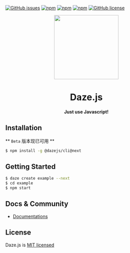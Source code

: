 
[![GitHub issues](https://img.shields.io/github/issues/dazejs/daze.svg)](https://github.com/dazejs/daze/issues)
[![npm](https://img.shields.io/npm/v/@dazejs/framework.svg)](https://www.npmjs.com/package/@dazejs/framework)
[![npm](https://img.shields.io/npm/dm/@dazejs/framework.svg)](https://www.npmjs.com/package/@dazejs/framework)
[![npm](https://travis-ci.com/dazejs/framework.svg?branch=master)](https://www.npmjs.com/package/dazejs)
[![GitHub license](https://img.shields.io/github/license/dazejs/daze.svg)](https://github.com/dazejs/daze/blob/master/LICENSE)

<div align="center">
  <a href="https://github.com/dazejs/daze">
    <img width="200" heigth="200" src="https://github.com/dazejs/daze/blob/master/logo.png">
  </a>  
  <h1>Daze.js</h1>
  <h4>Just use Javascript!</h4>
</div>

## Installation

** `Beta` 版本现已可用 **

```bash
$ npm install -g @dazejs/cli@next
```

## Getting Started

```bash
$ daze create example --next
$ cd example
$ npm start
```

## Docs & Community

- [Documentations](https://dazejs.org/)

## License

Daze.js is [MIT licensed](https://github.com/dazejs/daze/blob/master/LICENSE)

